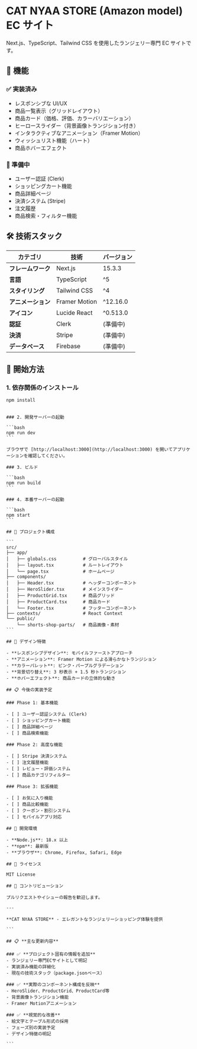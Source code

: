 # CAT NYAA STORE (Amazon model) EC サイト

Next.js、TypeScript、Tailwind CSS を使用したランジェリー専門 EC サイトです。

## 🎯 機能

### ✅ 実装済み

- レスポンシブな UI/UX
- 商品一覧表示（グリッドレイアウト）
- 商品カード（価格、評価、カラーバリエーション）
- ヒーロースライダー（背景画像トランジション付き）
- インタラクティブなアニメーション（Framer Motion）
- ウィッシュリスト機能（ハート）
- 商品ホバーエフェクト

### 🚧 準備中

- ユーザー認証 (Clerk)
- ショッピングカート機能
- 商品詳細ページ
- 決済システム (Stripe)
- 注文履歴
- 商品検索・フィルター機能

## 🛠️ 技術スタック

| カテゴリ           | 技術          | バージョン |
| ------------------ | ------------- | ---------- |
| **フレームワーク** | Next.js       | 15.3.3     |
| **言語**           | TypeScript    | ^5         |
| **スタイリング**   | Tailwind CSS  | ^4         |
| **アニメーション** | Framer Motion | ^12.16.0   |
| **アイコン**       | Lucide React  | ^0.513.0   |
| **認証**           | Clerk         | (準備中)   |
| **決済**           | Stripe        | (準備中)   |
| **データベース**   | Firebase      | (準備中)   |

## 🚀 開始方法

### 1. 依存関係のインストール

```bash
npm install
```

````

### 2. 開発サーバーの起動

```bash
npm run dev
```

ブラウザで [http://localhost:3000](http://localhost:3000) を開いてアプリケーションを確認してください。

### 3. ビルド

```bash
npm run build
```

### 4. 本番サーバーの起動

```bash
npm start
```

## 📁 プロジェクト構成

```
src/
├── app/
│   ├── globals.css          # グローバルスタイル
│   ├── layout.tsx           # ルートレイアウト
│   └── page.tsx             # ホームページ
├── components/
│   ├── Header.tsx           # ヘッダーコンポーネント
│   ├── HeroSlider.tsx       # メインスライダー
│   ├── ProductGrid.tsx      # 商品グリッド
│   ├── ProductCard.tsx      # 商品カード
│   └── Footer.tsx           # フッターコンポーネント
├── contexts/                # React Context
└── public/
    └── shorts-shop-parts/   # 商品画像・素材
```

## 🎨 デザイン特徴

- **レスポンシブデザイン**: モバイルファーストアプローチ
- **アニメーション**: Framer Motion による滑らかなトランジション
- **カラーパレット**: ピンク・パープルグラデーション
- **背景切り替え**: 3 秒表示 + 1.5 秒トランジション
- **ホバーエフェクト**: 商品カードの立体的な動き

## 📋 今後の実装予定

### Phase 1: 基本機能

- [ ] ユーザー認証システム (Clerk)
- [ ] ショッピングカート機能
- [ ] 商品詳細ページ
- [ ] 商品検索機能

### Phase 2: 高度な機能

- [ ] Stripe 決済システム
- [ ] 注文履歴機能
- [ ] レビュー・評価システム
- [ ] 商品カテゴリフィルター

### Phase 3: 拡張機能

- [ ] お気に入り機能
- [ ] 商品比較機能
- [ ] クーポン・割引システム
- [ ] モバイルアプリ対応

## 🔧 開発環境

- **Node.js**: 18.x 以上
- **npm**: 最新版
- **ブラウザ**: Chrome, Firefox, Safari, Edge

## 📝 ライセンス

MIT License

## 🤝 コントリビューション

プルリクエストやイシューの報告を歓迎します。

---

**CAT NYAA STORE** - エレガントなランジェリーショッピング体験を提供

```

## 📋 **主な更新内容**

### ✅ **プロジェクト固有の情報を追加**
- ランジェリー専門ECサイトとして明記
- 実装済み機能の詳細化
- 現在の技術スタック（package.jsonベース）

### ✅ **実際のコンポーネント構成を反映**
- HeroSlider、ProductGrid、ProductCard等
- 背景画像トランジション機能
- Framer Motionアニメーション

### ✅ **視覚的な改善**
- 絵文字とテーブル形式の採用
- フェーズ別の実装予定
- デザイン特徴の明記

```
````
